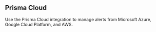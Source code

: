 ## Prisma Cloud
Use the Prisma Cloud integration to manage alerts from Microsoft Azure, Google Cloud Platform, and AWS.
